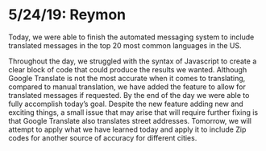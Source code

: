 5/24/19: Reymon
================

Today, we were able to finish the automated messaging system to include translated messages in the top 20 most common languages in the US. 

Throughout the day, we struggled with the syntax of Javascript to create a clear block of code that could produce the results we wanted. Although Google Translate is not the most accurate when it comes to translating, compared to manual translation, we have added the feature to allow for translated messages if requested. By the end of the day we were able to fully accomplish today’s goal.  Despite the new feature adding new and exciting things, a small issue that may arise that will require further fixing is that Google Translate also translates street addresses. Tomorrow, we will attempt to apply what we have learned today and apply it to include Zip codes for another source of accuracy for different cities.
